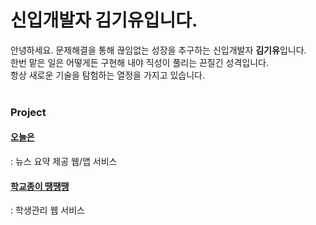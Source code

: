 # 신입개발자 김기유입니다.
안녕하세요. 문제해결을 통해 끊임없는 성장을 추구하는 신입개발자 **김기유**입니다. <br>
한번 맡은 일은 어떻게든 구현해 내야 직성이 풀리는 끈질긴 성격입니다. <br>
항상 새로운 기술을 탐험하는 열정을 가지고 있습니다. <br>
<br>
### Project <br>
#### [오늘은](https://github.com/final-project-ko)
: 뉴스 요약 제공 웹/앱 서비스
#### [학교종이 땡땡땡](https://github.com/jmsdew/kimbaekjung)
: 학생관리 웹 서비스
